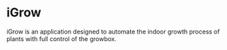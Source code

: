 # iGrow
iGrow is an application designed to automate the indoor growth process of plants with full control of the growbox.
